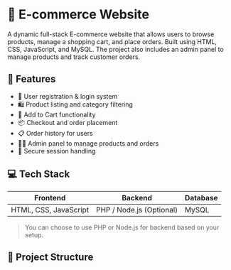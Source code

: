 # 🛒 E-commerce Website

A dynamic full-stack E-commerce website that allows users to browse products, manage a shopping cart, and place orders. Built using HTML, CSS, JavaScript, and MySQL. The project also includes an admin panel to manage products and track customer orders.

## 📌 Features

- 🧾 User registration & login system
- 🛍️ Product listing and category filtering
- 🛒 Add to Cart functionality
- 📦 Checkout and order placement
- 📋 Order history for users
- 🧑‍💻 Admin panel to manage products and orders
- 🔐 Secure session handling

## 💻 Tech Stack

| Frontend | Backend | Database |
|----------|---------|----------|
| HTML, CSS, JavaScript | PHP / Node.js (Optional) | MySQL |

> You can choose to use PHP or Node.js for backend based on your setup.

## 📂 Project Structure

